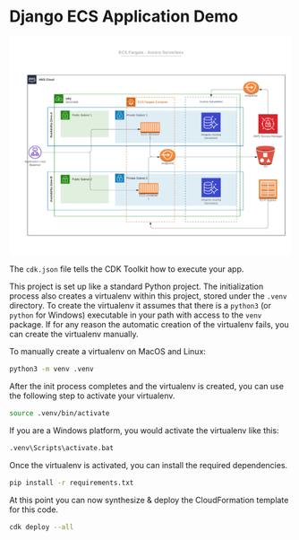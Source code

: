 
# Django ECS Application Demo

![Architecture Diagram](ECS-Aurora-Serverless.png)

The `cdk.json` file tells the CDK Toolkit how to execute your app.

This project is set up like a standard Python project.  The initialization
process also creates a virtualenv within this project, stored under the `.venv`
directory.  To create the virtualenv it assumes that there is a `python3`
(or `python` for Windows) executable in your path with access to the `venv`
package. If for any reason the automatic creation of the virtualenv fails,
you can create the virtualenv manually.

To manually create a virtualenv on MacOS and Linux:

```bash
python3 -m venv .venv
```

After the init process completes and the virtualenv is created, you can use the following
step to activate your virtualenv.

```bash
source .venv/bin/activate
```

If you are a Windows platform, you would activate the virtualenv like this:

```bash
.venv\Scripts\activate.bat
```

Once the virtualenv is activated, you can install the required dependencies.

``` bash
pip install -r requirements.txt
```

At this point you can now synthesize & deploy the CloudFormation template for this code.

``` bash
cdk deploy --all
```
